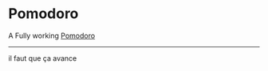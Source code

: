 # Pomodoro
A Fully working [Pomodoro](https://vassilyd.github.io/Pomodoro/)

---

il faut que ça avance
